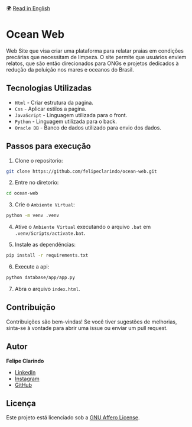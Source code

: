 🌍 [Read in English](README.md)

# Ocean Web

Web Site que visa criar uma plataforma para relatar praias em condições precárias que necessitam de limpeza. O site permite que usuários enviem relatos, que são então direcionados para ONGs e projetos dedicados à redução da poluição nos mares e oceanos do Brasil.

## Tecnologias Utilizadas

- `Html` - Criar estrutura da pagina.
- `Css` - Aplicar estilos a pagina.
- `JavaScript` - Linguagem utilizada para o front.
- `Python` - Linguagem utilizada para o back.
- `Oracle DB` - Banco de dados utilizado para envio dos dados.

## Passos para execução

1. Clone o repositorio:

```bash
git clone https://github.com/felipeclarindo/ocean-web.git
```

2. Entre no diretorio:

```bash
cd ocean-web
```

3. Crie o `Ambiente Virtual`:

```bash
python -m venv .venv
```

4. Ative o `Ambiente Virtual` executando o arquivo `.bat` em `.venv/Scripts/activate.bat`.

5. Instale as dependências:

```bash
pip install -r requirements.txt
```

6. Execute a api:

```bash
python database/app/app.py
```

7. Abra o arquivo `index.html`.

## Contribuição

Contribuições são bem-vindas! Se você tiver sugestões de melhorias, sinta-se à vontade para abrir uma issue ou enviar um pull request.

## Autor

**Felipe Clarindo**

- [LinkedIn](https://www.linkedin.com/in/felipeclarindo)
- [Instagram](https://www.instagram.com/lipethecoder)
- [GitHub](https://github.com/felipeclarindo)

## Licença

Este projeto está licenciado sob a [GNU Affero License](https://www.gnu.org/licenses/agpl-3.0.html).
